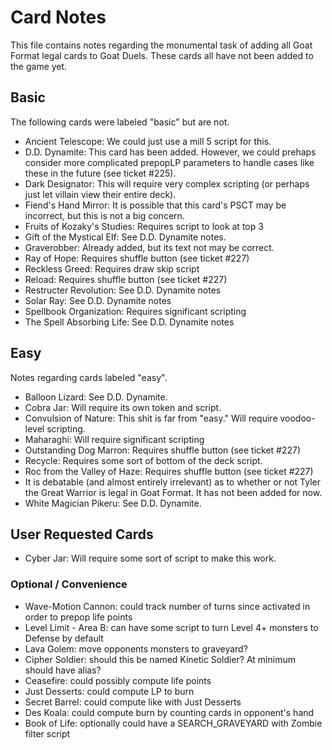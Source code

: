 # Card Notes

This file contains notes regarding the monumental task of adding all Goat Format legal cards to Goat Duels. These cards all have not been added to the game yet.

## Basic

The following cards were labeled "basic" but are not.

- Ancient Telescope: We could just use a mill 5 script for this.
- D.D. Dynamite: This card has been added. However, we could prehaps consider more complicated prepopLP parameters to handle cases like these in the future (see ticket #225).
- Dark Designator: This will require very complex scripting (or perhaps just let villain view their entire deck).
- Fiend's Hand Mirror: It is possible that this card's PSCT may be incorrect, but this is not a big concern.
- Fruits of Kozaky's Studies: Requires script to look at top 3
- Gift of the Mystical Elf: See D.D. Dynamite notes.
- Graverobber: Already added, but its text not may be correct.
- Ray of Hope: Requires shuffle button (see ticket #227)
- Reckless Greed: Requires draw skip script
- Reload: Requires shuffle button (see ticket #227)
- Restructer Revolution: See D.D. Dynamite notes
- Solar Ray: See D.D. Dynamite notes
- Spellbook Organization: Requires significant scripting
- The Spell Absorbing Life: See D.D. Dynamite notes

## Easy

Notes regarding cards labeled "easy".

- Balloon Lizard: See D.D. Dynamite.
- Cobra Jar: Will require its own token and script.
- Convulsion of Nature: This shit is far from "easy." Will require voodoo-level scripting.
- Maharaghi: Will require significant scripting
- Outstanding Dog Marron: Requires shuffle button (see ticket #227)
- Recycle: Requires some sort of bottom of the deck script.
- Roc from the Valley of Haze: Requires shuffle button (see ticket #227)
- It is debatable (and almost entirely irrelevant) as to whether or not Tyler the Great Warrior is legal in Goat Format. It has not been added for now.
- White Magician Pikeru: See D.D. Dynamite.

## User Requested Cards

- Cyber Jar: Will require some sort of script to make this work.

### Optional / Convenience

- Wave-Motion Cannon: could track number of turns since activated in order to prepop life points
- Level Limit - Area B: can have some script to turn Level 4+ monsters to Defense by default
- Lava Golem: move opponents monsters to graveyard?
- Cipher Soldier: should this be named Kinetic Soldier? At minimum should have alias?
- Ceasefire: could possibly compute life points
- Just Desserts: could compute LP to burn
- Secret Barrel: could compute like with Just Desserts
- Des Koala: could compute burn by counting cards in opponent's hand
- Book of Life: optionally could have a SEARCH_GRAVEYARD with Zombie filter script
